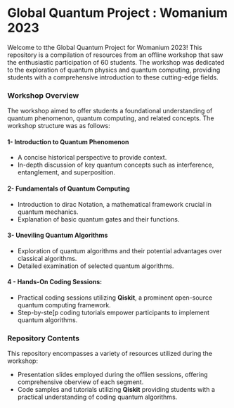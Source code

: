 # Global Quantum Project : Womanium 2023

Welcome to tthe Global Quantum Project for Womanium 2023! This repository is a compilation of resources from an offline workshop that saw the enthusiastic participation of 60 students. The workshop was dedicated to the exploration of quantum physics and quantum computing, providing students with a comprehensive introduction to these cutting-edge fields.

### Workshop Overview

The workshop aimed to offer students a foundational understanding of quantum phenomenon, quantum computing, and related concepts. The workshop structure was as follows:
#### 1- Introduction to Quantum Phenomenon
- A concise historical perspective to provide context.
- In-depth discussion of key quantum concepts such as interference, entanglement, and superposition.

#### 2- Fundamentals of Quantum Computing
- Introduction to dirac Notation, a mathematical framework crucial in quantum mechanics.
- Explanation of basic quantum gates and their functions.

#### 3- Uneviling Quantum Algorithms
- Exploration of quantum algorithms and their potential advantages over classical algorithms.
- Detailed examination of selected quantum algorithms.

#### 4 - Hands-On Coding Sessions:
- Practical coding sessions utilizing **Qiskit**, a prominent open-source quantum computing framework.
- Step-by-ste[p coding tutorials empower participants to implement quantum algorithms.

### Repository Contents
This repository encompasses a variety of resources utilized during the workshop:
- Presentation slides employed during the offlien sessions, offering comprehensive oberview of each segment.
- Code samples and tutorials utilizing **Qiskit** providing students with a practical understanding of coding quantum algorithms.

